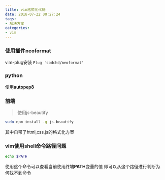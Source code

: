 ```yaml
---
title: vim格式化代码
date: 2018-07-22 00:27:24
tags:
- 解决方案
categories:
- vim
---
```


### 使用插件neoformat

vim-plug安装
`Plug 'sbdchd/neoformat'`

### python

使用**autopep8**

### 前端

> 使用js-beautify

```bash
sudo npm install -g js-beautify
```
其中自带了html,css,js的格式化方案

### vim使用shell命令路径问题
```bash
echo $PATH
```
使用这个命令可以查看当前使用终端**PATH**变量的值
即可以从这个路径进行判断为何找不到命令

